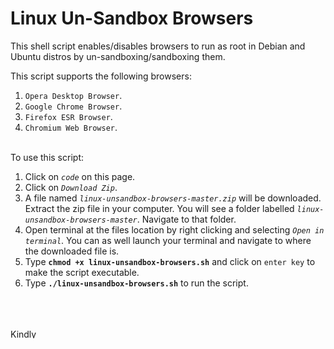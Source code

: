 # Linux Un-Sandbox Browsers
This shell script enables/disables browsers to run as root in Debian and Ubuntu distros by un-sandboxing/sandboxing them.

This script supports the following browsers:
  1. `Opera Desktop Browser`.
  2. `Google Chrome Browser`.
  3. `Firefox ESR Browser`.
  4. `Chromium Web Browser`.

\
To use this script:
  1. Click on *`code`* on this page.
  2. Click on *`Download Zip`*.
  3. A file named *`linux-unsandbox-browsers-master.zip`* will be downloaded. Extract the zip file in your computer. You will see a folder labelled *`linux-unsandbox-browsers-master`*. Navigate to that folder.
  4. Open terminal at the files location by right clicking and selecting *`Open in terminal`*. You can as well launch your terminal and navigate to where the downloaded file is.
  5. Type **`chmod +x linux-unsandbox-browsers.sh`** and click on `enter key` to make the script executable.
  6. Type **`./linux-unsandbox-browsers.sh`** to run the script.

\
\
\
<a href="https://www.buymeacoffee.com/davidkariuki" target="_blank">
    <img src="https://cdn.buymeacoffee.com/buttons/v2/default-yellow.png" alt="Kindly Buy Me A Coffee" style="height: 15px !important;width: 55px !important;"/>
</a>
